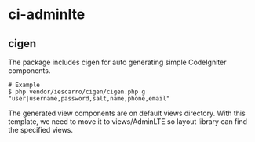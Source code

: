 # ci-adminlte

## cigen

The package includes cigen for auto generating simple CodeIgniter components.

```
# Example
$ php vendor/iescarro/cigen/cigen.php g "user|username,password,salt,name,phone,email"
```

The generated view components are on default views directory. With this template, we need to move it to views/AdminLTE so layout library can find the specified views.